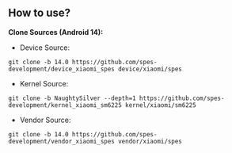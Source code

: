 ## How to use?
<b>Clone Sources (Android 14):</b>
- Device Source:
```
git clone -b 14.0 https://github.com/spes-development/device_xiaomi_spes device/xiaomi/spes
```
- Kernel Source:
```
git clone -b NaughtySilver --depth=1 https://github.com/spes-development/kernel_xiaomi_sm6225 kernel/xiaomi/sm6225
```
- Vendor Source:
```
git clone -b 14.0 https://github.com/spes-development/vendor_xiaomi_spes vendor/xiaomi/spes
```


